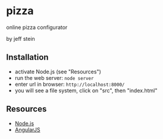 # pizza

online pizza configurator

by jeff stein

## Installation

* activate Node.js (see "Resources")
* run the web server: ```node server```
* enter url in browser: ```http://localhost:8000/```
* you will see a file system, click on "src", then "index.html"

## Resources

* [Node.js](http://www.nodejs.org)
* [AngularJS](http://angularjs.org)